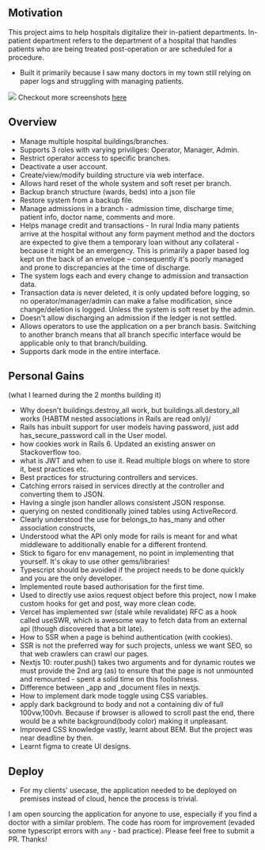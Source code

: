 Motivation
--------
This project aims to help hospitals digitalize their in-patient departments. In-patient department refers to the department of a hospital that handles patients who are being treated post-operation or are scheduled for a procedure.
- Built it primarily because I saw many doctors in my town still relying on paper logs and struggling with managing patients.


![][activeAdmissions] 
Checkout more screenshots [here](./screenshots)


Overview
--------
- Manage multiple hospital buildings/branches.
- Supports 3 roles with varying priviliges: Operator, Manager, Admin.
- Restrict operator access to specific branches.
- Deactivate a user account.
- Create/view/modify building structure via web interface.
- Allows hard reset of the whole system and soft reset per branch.
- Backup branch structure (wards, beds) into a json file
- Restore system from a backup file.
- Manage admissions in a branch - admission time, discharge time, patient info, doctor name, comments and more.
- Helps manage credit and transactions - In rural India many patients arrive at the hospital without any form payment method and the doctors are expected to give them a temporary loan without any collateral - because it might be an emergency. This is primarily a paper based log kept on the back of an envelope – consequently it's poorly managed and prone to discrepancies at the time of discharge.
- The system logs each and every change to admission and transaction data.
- Transaction data is never deleted, it is only updated before logging, so no operator/manager/admin can make a false modification, since change/deletion is logged. Unless the system is soft reset by the admin.
- Doesn't allow discharging an admission if the ledger is not settled.
- Allows operators to use the application on a per branch basis. Switching to another branch means that all branch specific interface would be applicable only to that branch/building.
- Supports dark mode in the entire interface.


Personal Gains
--------

(what I learned during the 2 months building it)

- Why doesn't buildings.destroy\_all work, but buildings.all.destory\_all works (HABTM nested associations in Rails are read only)/
- Rails has inbuilt support for user models having password, just add has\_secure\_password call in the User model.
- how cookies work in Rails 6. Updated an existing answer on Stackoverflow too.
- what is JWT and when to use it. Read multiple blogs on where to store it, best practices etc.
- Best practices for structuring controllers and services.
- Catching errors raised in services directly at the controller and converting them to JSON.
- Having a single json handler allows consistent JSON response.
- querying on nested conditionally joined tables using ActiveRecord.
- Clearly understood the use for belongs\_to has\_many and other association constructs, 
- Understood what the API only mode for rails is meant for and what middleware to additionally enable for a different frontend.
- Stick to figaro for env management, no point in implementing that yourself. It's okay to use other gems/libraries!
- Typescript should be avoided if the project needs to be done quickly and you are the only developer.
- Implemented route based authorisation for the first time.
- Used to directly use axios request object before this project, now I make custom hooks for get and post, way more clean code.
- Vercel has implemented swr (stale while revalidate) RFC as a hook called useSWR, which is awesome way to fetch data from an external api (though discovered that a bit late).
- How to SSR when a page is behind authentication (with cookies).
- SSR is not the preferred way for such projects, unless we want SEO, so that web crawlers can crawl our pages.
- Nextjs 10: router.push() takes two arguments and for dynamic routes we must provide the 2nd arg (as) to ensure that the page is not unmounted and remounted - spent a solid time on this foolishness.
- Difference between \_app and \_document files in nextjs.
- How to implement dark mode toggle using CSS variables.
- apply dark background to body and not a containing div of full 100vw,100vh. Because if browser is allowed to scroll past the end, there would be a white background(body color) making it unpleasant.
- Improved CSS knowledge vastly, learnt about BEM. But the project was near deadline by then.
- Learnt figma to create UI designs.



Deploy
--------
- For my clients' usecase, the application needed to be deployed on premises instead of cloud, hence the process is trivial.

I am open sourcing the application for anyone to use, especially if you find a doctor with a similar problem. 
The code has room for improvement (evaded some typescript errors with `any` - bad practice). Please feel free to submit a PR. Thanks!



[activeAdmissions]: ./screenshots/active_admissions_page.png
